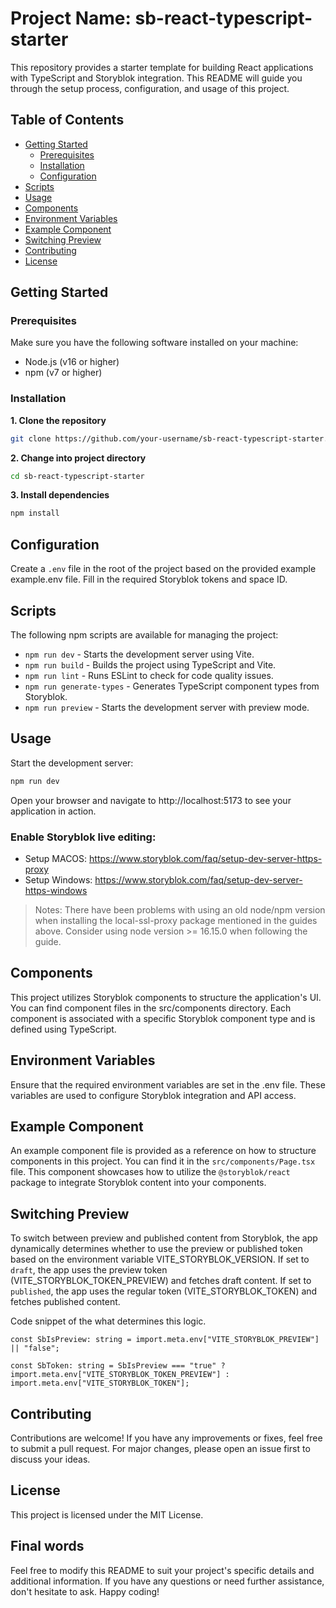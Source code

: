 # Project Name: sb-react-typescript-starter

This repository provides a starter template for building React applications with TypeScript and Storyblok integration. This README will guide you through the setup process, configuration, and usage of this project.

## Table of Contents
- [Getting Started](#getting-started)
  - [Prerequisites](#prerequisites)
  - [Installation](#installation)
  - [Configuration](#configuration)
- [Scripts](#scripts)
- [Usage](#usage)
- [Components](#components)
- [Environment Variables](#environment-variables)
- [Example Component](#example-component)
- [Switching Preview](#switching-preview)
- [Contributing](#contributing)
- [License](#license)

## Getting Started

### Prerequisites

Make sure you have the following software installed on your machine:
- Node.js (v16 or higher)
- npm (v7 or higher)

### Installation


**1. Clone the repository** 
   ```bash
   git clone https://github.com/your-username/sb-react-typescript-starter.git
   ```
**2. Change into project directory** 
```bash
cd sb-react-typescript-starter
```

**3. Install dependencies**
```bash
npm install
```

## Configuration
Create a `.env` file in the root of the project based on the provided example example.env file. Fill in the required Storyblok tokens and space ID.

## Scripts
The following npm scripts are available for managing the project:

- `npm run dev` - Starts the development server using Vite.
- `npm run build` - Builds the project using TypeScript and Vite.
- `npm run lint` - Runs ESLint to check for code quality issues.
- `npm run generate-types` - Generates TypeScript component types from Storyblok.
- `npm run preview` - Starts the development server with preview mode.

## Usage
Start the development server:
```bash
npm run dev
```

Open your browser and navigate to http://localhost:5173 to see your application in action.

### Enable Storyblok live editing:
- Setup MACOS: https://www.storyblok.com/faq/setup-dev-server-https-proxy
- Setup Windows: https://www.storyblok.com/faq/setup-dev-server-https-windows

> Notes: There have been problems with using an old node/npm version when installing the local-ssl-proxy package mentioned in the guides above. Consider using node version >= 16.15.0 when following the guide.

## Components
This project utilizes Storyblok components to structure the application's UI. You can find component files in the src/components directory. Each component is associated with a specific Storyblok component type and is defined using TypeScript.

## Environment Variables
Ensure that the required environment variables are set in the .env file. These variables are used to configure Storyblok integration and API access.

## Example Component
An example component file is provided as a reference on how to structure components in this project. You can find it in the `src/components/Page.tsx` file. This component showcases how to utilize the `@storyblok/react` package to integrate Storyblok content into your components.

## Switching Preview
To switch between preview and published content from Storyblok, the app dynamically determines whether to use the preview or published token based on the environment variable VITE_STORYBLOK_VERSION. If set to `draft`, the app uses the preview token (VITE_STORYBLOK_TOKEN_PREVIEW) and fetches draft content. If set to `published`, the app uses the regular token (VITE_STORYBLOK_TOKEN) and fetches published content.

Code snippet of the what determines this logic.
```tsx
const SbIsPreview: string = import.meta.env["VITE_STORYBLOK_PREVIEW"] || "false";

const SbToken: string = SbIsPreview === "true" ? import.meta.env["VITE_STORYBLOK_TOKEN_PREVIEW"] : import.meta.env["VITE_STORYBLOK_TOKEN"];
```

## Contributing
Contributions are welcome! If you have any improvements or fixes, feel free to submit a pull request. For major changes, please open an issue first to discuss your ideas.

## License
This project is licensed under the MIT License.

## Final words
Feel free to modify this README to suit your project's specific details and additional information. If you have any questions or need further assistance, don't hesitate to ask. Happy coding!